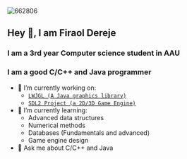 ![662806](https://github.com/Wildude/Wildude/assets/122345410/390e1107-6ab7-4fc6-a643-ddca607276df)
## Hey 👋, I am Firaol Dereje
### I am a 3rd year Computer science student in AAU
### I am a good C/C++ and Java programmer
- 🔭 I’m currently working on:
  - <a href = "https://github.com/Wildude/LWJGL-Repo">`LWJGL (A Java graphics library)`</a> <br>
  - <a href = "https://github.com/Wildude/SDL2-Project">`SDL2 Project (a 2D/3D Game Engine)`</a> <br>
- 🌱 I’m currently learning:
  - Advanced data structures 
  - Numerical methods
  - Databases (Fundamentals and advanced)
  - Game engine design
- 💬 Ask me about C/C++ and Java
<!--
**Wildude/Wildude** is a ✨ _special_ ✨ repository because its `README.md` (this file) appears on your GitHub profile.

Here are some ideas to get you started:
- 👯 I’m looking to collaborate on ...
- 🤔 I’m looking for help with ...
- 💬 Ask me about ...
- 📫 How to reach me: ...
- 😄 Pronouns: ...
- ⚡ Fun fact: ...
-->

